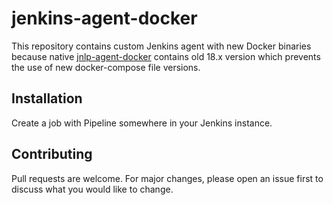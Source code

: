 # jenkins-agent-docker

This repository contains custom Jenkins agent with new Docker binaries because native [jnlp-agent-docker](https://hub.docker.com/r/jenkins/jnlp-agent-docker) contains old 18.x version which prevents the use of new docker-compose file versions.

## Installation

Create a job with Pipeline somewhere in your Jenkins instance.

## Contributing

Pull requests are welcome. For major changes, please open an issue first
to discuss what you would like to change.